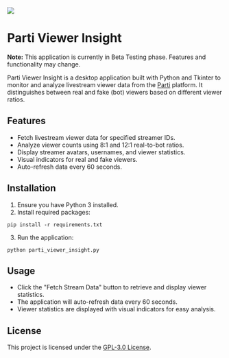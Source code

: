 <!DOCTYPE html>
<html lang="en">
<head>
<meta charset="UTF-8" />
<meta name="viewport" content="width=device-width, initial-scale=1" />
</head>
<body>


<img src="https://github.com/user-attachments/assets/38b8f0ec-304c-4a9c-8e59-c5a451a9c70e">

  <h1>Parti Viewer Insight</h1>

  <p><strong>Note:</strong> This application is currently in Beta Testing phase. Features and functionality may change.</p>

  <p>
    Parti Viewer Insight is a desktop application built with Python and Tkinter to monitor and analyze livestream viewer data from the
    <a href="https://parti.com" target="_blank">Parti</a> platform. It distinguishes between real and fake (bot) viewers based on different viewer ratios.
  </p>

  <h2>Features</h2>
  <ul>
    <li>Fetch livestream viewer data for specified streamer IDs.</li>
    <li>Analyze viewer counts using 8:1 and 12:1 real-to-bot ratios.</li>
    <li>Display streamer avatars, usernames, and viewer statistics.</li>
    <li>Visual indicators for real and fake viewers.</li>
    <li>Auto-refresh data every 60 seconds.</li>
  </ul>

  <h2>Installation</h2>
  <ol>
    <li>Ensure you have Python 3 installed.</li>
    <li>Install required packages:</li>
  </ol>

  <pre><code>pip install -r requirements.txt</code></pre>

  <ol start="3">
    <li>Run the application:</li>
  </ol>

  <pre><code>python parti_viewer_insight.py</code></pre>

  <h2>Usage</h2>
  <ul>
    <li>Click the "Fetch Stream Data" button to retrieve and display viewer statistics.</li>
    <li>The application will auto-refresh data every 60 seconds.</li>
    <li>Viewer statistics are displayed with visual indicators for easy analysis.</li>
  </ul>

  <h2>License</h2>
  <p>This project is licensed under the <a href="https://github.com/Riotcoke123/Parti-Viewer-Insight/blob/main/LICENSE" target="_blank">GPL-3.0 License</a>.</p>



</body>
</html>
